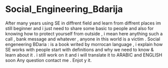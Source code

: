 # Social_Engineering_Bdarija
After many years using SE in diffrent field and learn from diffrent places im still beginner and i just need to share some basic to people and also for knowing how to protect yourself from outside , i mean here anything such a call , bank message and whatever , anyone in this world is a victim .
Social engeneering BDaria : is a book writed by morrocan language , i explain how SE works with people start with definitions and why we need to know & learn about it . 
i still work on it and i will translate it to ARABIC and ENGLISH soon 
Any question contact me .
Enjot y it.
